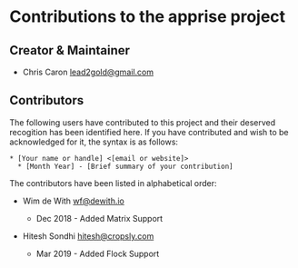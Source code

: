 # Contributions to the apprise project

## Creator & Maintainer

* Chris Caron <lead2gold@gmail.com>

## Contributors

The following users have contributed to this project and their deserved
recogition has been identified here.  If you have contributed and wish
to be acknowledged for it, the syntax is as follows:

```
* [Your name or handle] <[email or website]>
  * [Month Year] - [Brief summary of your contribution]
```

The contributors have been listed in alphabetical order:

* Wim de With <wf@dewith.io>
  * Dec 2018 - Added Matrix Support

* Hitesh Sondhi <hitesh@cropsly.com>
  * Mar 2019 - Added Flock Support
